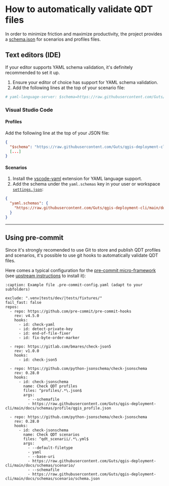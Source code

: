 # How to automatically validate QDT files

In order to minimize friction and maximize productivity, the project provides a [schema.json](https://json-schema.org/) for scenarios and profiles files.

## Text editors (IDE)

If your editor supports YAML schema validation, it's definitely recommended to set it up.

1. Ensure your editor of choice has support for YAML schema validation.
2. Add the following lines at the top of your scenario file:

```yaml
# yaml-language-server: $schema=https://raw.githubusercontent.com/Guts/qgis-deployment-cli/main/docs/schemas/scenario/schema.json
```

### Visual Studio Code

#### Profiles

Add the following line at the top of your JSON file:

```json
{
  "$schema": "https://raw.githubusercontent.com/Guts/qgis-deployment-cli/main/docs/schemas/profile/qgis_profile.json"
  [...]
}
```

#### Scenarios

1. Install the [vscode-yaml](https://marketplace.visualstudio.com/items?itemname=redhat.vscode-yaml) extension for YAML language support.
2. Add the schema under the `yaml.schemas` key in your user or workspace [`settings.json`](https://code.visualstudio.com/docs/getstarted/settings):

```json
{
  "yaml.schemas": {
    "https://raw.githubusercontent.com/Guts/qgis-deployment-cli/main/docs/schemas/scenario/schema.json": "*.qdt.yml"
  }
}
```

----

## Using pre-commit

Since it's strongly recomended to use Git to store and publish QDT profiles and scenarios, it's possible to use git hooks to automatically validate QDT files.

Here comes a typical configuration for the [pre-commit micro-framework](https://pre-commit.com/) (see [upstream instructions](https://pre-commit.com/#install) to install it):

```{code-block} yaml
:caption: Example file .pre-commit-config.yaml (adapt to your subfolders)

exclude: ".venv|tests/dev/|tests/fixtures/"
fail_fast: false
repos:
  - repo: https://github.com/pre-commit/pre-commit-hooks
    rev: v4.5.0
    hooks:
      - id: check-yaml
      - id: detect-private-key
      - id: end-of-file-fixer
      - id: fix-byte-order-marker

  - repo: https://gitlab.com/bmares/check-json5
    rev: v1.0.0
    hooks:
      - id: check-json5

  - repo: https://github.com/python-jsonschema/check-jsonschema
    rev: 0.28.0
    hooks:
      - id: check-jsonschema
        name: Check QDT profiles
        files: ^profiles/.*\.json$
        args:
          - --schemafile
          - https://raw.githubusercontent.com/Guts/qgis-deployment-cli/main/docs/schemas/profile/qgis_profile.json

  - repo: https://github.com/python-jsonschema/check-jsonschema
    rev: 0.28.0
    hooks:
      - id: check-jsonschema
        name: Check QDT scenarios
        files: ^qdt_scenarii/.*\.yml$
        args:
          - --default-filetype
          - yaml
          - --base-uri
          - https://raw.githubusercontent.com/Guts/qgis-deployment-cli/main/docs/schemas/scenario/
          - --schemafile
          - https://raw.githubusercontent.com/Guts/qgis-deployment-cli/main/docs/schemas/scenario/schema.json

```
